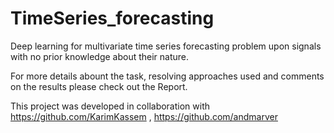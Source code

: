 # TimeSeries_forecasting
Deep learning for multivariate time series forecasting problem upon signals with no prior knowledge about their nature.  
  
For more details abount the task, resolving approaches used and comments on the results please check out the Report.  
  
This project was developed in collaboration with https://github.com/KarimKassem , https://github.com/andmarver    
